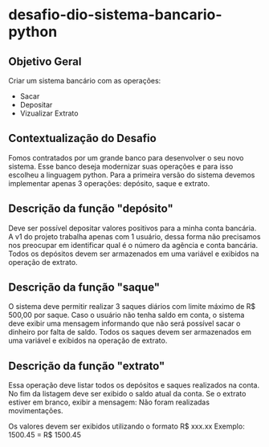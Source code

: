 # desafio-dio-sistema-bancario-python

## Objetivo Geral 
Criar um sistema bancário com as operações:
*  Sacar
*  Depositar
*  Vizualizar Extrato

## Contextualização do Desafio
Fomos contratados por um grande banco para desenvolver o seu novo sistema. Esse banco deseja modernizar
suas operações e para isso escolheu a linguagem python. Para a primeira versão do sistema devemos implementar
apenas 3 operações: depósito, saque e extrato.

## Descrição da função "depósito"
Deve ser possível depositar valores positivos para a minha conta bancária. A v1 do projeto trabalha apenas com 1 usuário, dessa forma não precisamos nos preocupar em identificar qual é o número da agência e conta bancária. Todos os depósitos devem ser armazenados em uma variável e exibidos na operação de extrato.

## Descrição da função "saque"
O sistema deve permitir realizar 3 saques diários com limite máximo de R$ 500,00 por saque. Caso o usuário não tenha saldo em conta, o sistema deve exibir uma mensagem informando que não será possível sacar o dinheiro por falta de saldo. Todos os saques devem ser armazenados em uma variável e exibidos na operação de extrato.

## Descrição da função "extrato"
Essa operação deve listar todos os depósitos e saques realizados na conta. No fim da listagem deve ser exibido o saldo atual da conta. Se o extrato estiver em branco, exibir a mensagem: Não foram realizadas movimentações.

Os valores devem ser exibidos utilizando o formato R$ xxx.xx
Exemplo:
1500.45 = R$ 1500.45

